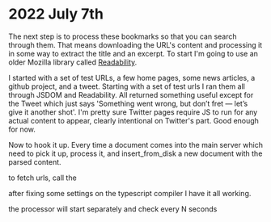# 2022 July 7th

The next step is to process these bookmarks so that you can search through them. That
means downloading the URL's content and processing it in some way to extract the title
and an excerpt. To start I'm going to use an older Mozilla library 
called [Readability](https://www.npmjs.com/package/@mozilla/readability#nodejs-usage).

I started with a set of test URLs, a few home pages, some news articles, a github project, 
and a tweet. Starting with a set of test urls I ran them all through JSDOM and Readability. 
All returned something useful except for the Tweet which just says
'Something went wrong, but don’t fret — let’s give it another shot'.  I'm pretty sure Twitter
pages require JS to run for any actual content to appear, clearly intentional on Twitter's
part. Good enough for now.

Now to hook it up.
Every time a document comes into the main server which need to pick it up, process it, and insert_from_disk
a new document with the parsed content. 

to fetch urls, call the 


after fixing some settings on the typescript compiler I have it all working.

the processor will start separately and check every N seconds 
